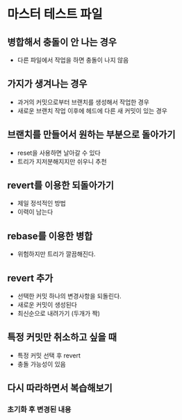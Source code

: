 # 마스터 테스트 파일

## 병합해서 충돌이 안 나는 경우

- 다른 파일에서 작업을 하면 충돌이 나지 않음

## 가지가 생겨나는 경우

- 과거의 커밋으로부터 브랜치를 생성해서 작업한 경우
- 새로운 브랜치 작업 이후에 헤드에 다른 새 커밋이 있는 경우

## 브랜치를 만들어서 원하는 부분으로 돌아가기

- reset을 사용하면 날아갈 수 있다
- 트리가 지저분해지지만 쉬우니 추천

## revert를 이용한 되돌아가기

- 제일 정석적인 방법
- 이력이 남는다

## rebase를 이용한 병합

- 위험하지만 트리가 깔끔해진다.

## revert 추가

- 선택한 커밋 하나의 변경사항을 되돌린다.
- 새로운 커밋이 생성된다
- 최신순으로 내려가기 (두개가 짝)

## 특정 커밋만 취소하고 싶을 때

- 특정 커밋 선택 후 revert
- 충돌 가능성이 있음

## 다시 따라하면서 복습해보기

### 초기화 후 변경된 내용
